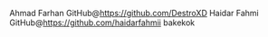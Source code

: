 Ahmad Farhan GitHub@https://github.com/DestroXD
Haidar Fahmi GitHub@https://github.com/haidarfahmii
bakekok
